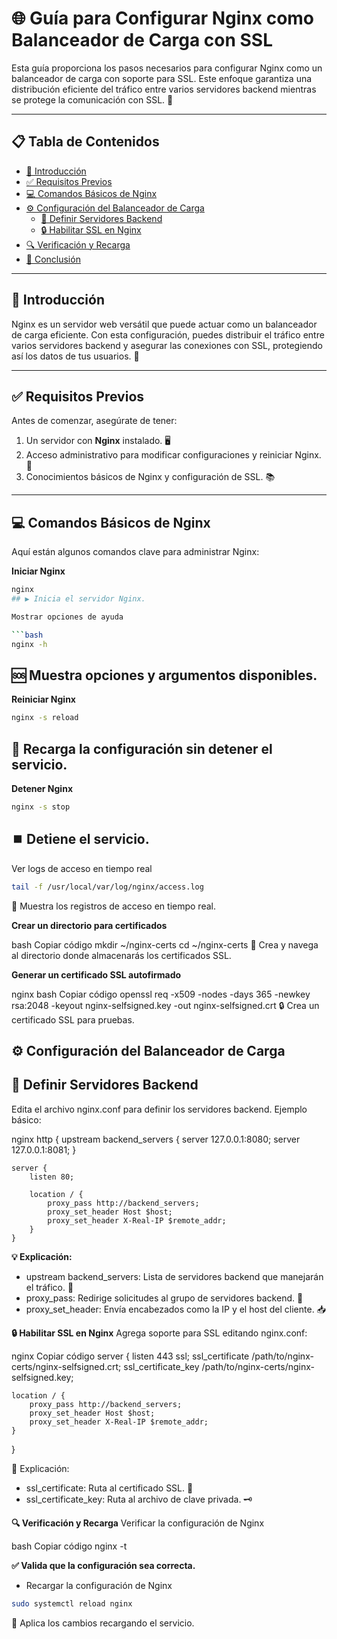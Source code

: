 # 🌐 Guía para Configurar Nginx como Balanceador de Carga con SSL

Esta guía proporciona los pasos necesarios para configurar Nginx como un balanceador de carga con soporte para SSL. Este enfoque garantiza una distribución eficiente del tráfico entre varios servidores backend mientras se protege la comunicación con SSL. 🚀

---

## 📋 Tabla de Contenidos
- [📖 Introducción](#📖-introducción)
- [✅ Requisitos Previos](#✅-requisitos-previos)
- [💻 Comandos Básicos de Nginx](#💻-comandos-básicos-de-nginx)
- [⚙️ Configuración del Balanceador de Carga](#⚙️-configuración-del-balanceador-de-carga)
  - [🔗 Definir Servidores Backend](#🔗-definir-servidores-backend)
  - [🔒 Habilitar SSL en Nginx](#🔒-habilitar-ssl-en-nginx)
- [🔍 Verificación y Recarga](#🔍-verificación-y-recarga)
- [🎯 Conclusión](#🎯-conclusión)

---

## 📖 Introducción

Nginx es un servidor web versátil que puede actuar como un balanceador de carga eficiente. Con esta configuración, puedes distribuir el tráfico entre varios servidores backend y asegurar las conexiones con SSL, protegiendo así los datos de tus usuarios. 🔐

---

## ✅ Requisitos Previos

Antes de comenzar, asegúrate de tener:

1. Un servidor con **Nginx** instalado. 🖥️
2. Acceso administrativo para modificar configuraciones y reiniciar Nginx. 🔧
3. Conocimientos básicos de Nginx y configuración de SSL. 📚

---

## 💻 Comandos Básicos de Nginx

Aquí están algunos comandos clave para administrar Nginx:

 **Iniciar Nginx**  
   ```bash
   nginx
## ▶️ Inicia el servidor Nginx.

Mostrar opciones de ayuda

```bash
nginx -h

```
## 🆘 Muestra opciones y argumentos disponibles.

**Reiniciar Nginx**

```bash
nginx -s reload
```
## 🔄 Recarga la configuración sin detener el servicio.

**Detener Nginx**

```bash
nginx -s stop
```
## ⏹️ Detiene el servicio.

Ver logs de acceso en tiempo real

```bash
tail -f /usr/local/var/log/nginx/access.log
```

📄 Muestra los registros de acceso en tiempo real.

**Crear un directorio para certificados**

bash
Copiar código
mkdir ~/nginx-certs
cd ~/nginx-certs
📁 Crea y navega al directorio donde almacenarás los certificados SSL.

**Generar un certificado SSL autofirmado**

nginx
bash
Copiar código
openssl req -x509 -nodes -days 365 -newkey rsa:2048 -keyout nginx-selfsigned.key -out nginx-selfsigned.crt
🔒 Crea un certificado SSL para pruebas.

## ⚙️ Configuración del Balanceador de Carga
## 🔗 Definir Servidores Backend
Edita el archivo nginx.conf para definir los servidores backend. Ejemplo básico:

nginx
http {
    upstream backend_servers {
        server 127.0.0.1:8080;
        server 127.0.0.1:8081;
    }

    server {
        listen 80;

        location / {
            proxy_pass http://backend_servers;
            proxy_set_header Host $host;
            proxy_set_header X-Real-IP $remote_addr;
        }
    }


**💡 Explicación:**

- upstream backend_servers: Lista de servidores backend que manejarán el tráfico. 📡
- proxy_pass: Redirige solicitudes al grupo de servidores backend. 🔀
- proxy_set_header: Envía encabezados como la IP y el host del cliente. 📥
  
**🔒 Habilitar SSL en Nginx**
Agrega soporte para SSL editando nginx.conf:

nginx
Copiar código
server {
    listen 443 ssl;
    ssl_certificate /path/to/nginx-certs/nginx-selfsigned.crt;
    ssl_certificate_key /path/to/nginx-certs/nginx-selfsigned.key;

    location / {
        proxy_pass http://backend_servers;
        proxy_set_header Host $host;
        proxy_set_header X-Real-IP $remote_addr;
    }
 }

🔐 Explicación:

- ssl_certificate: Ruta al certificado SSL. 📂
- ssl_certificate_key: Ruta al archivo de clave privada. 🗝️

**🔍 Verificación y Recarga**
Verificar la configuración de Nginx

bash
Copiar código
nginx -t

**✅ Valida que la configuración sea correcta.**

- Recargar la configuración de Nginx

```bash
sudo systemctl reload nginx
```
🔄 Aplica los cambios recargando el servicio.

